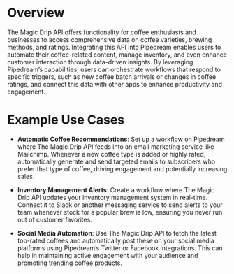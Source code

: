# Overview

The Magic Drip API offers functionality for coffee enthusiasts and businesses to access comprehensive data on coffee varieties, brewing methods, and ratings. Integrating this API into Pipedream enables users to automate their coffee-related content, manage inventory, and even enhance customer interaction through data-driven insights. By leveraging Pipedream’s capabilities, users can orchestrate workflows that respond to specific triggers, such as new coffee batch arrivals or changes in coffee ratings, and connect this data with other apps to enhance productivity and engagement.

# Example Use Cases

- **Automatic Coffee Recommendations**: Set up a workflow on Pipedream where The Magic Drip API feeds into an email marketing service like Mailchimp. Whenever a new coffee type is added or highly rated, automatically generate and send targeted emails to subscribers who prefer that type of coffee, driving engagement and potentially increasing sales.

- **Inventory Management Alerts**: Create a workflow where The Magic Drip API updates your inventory management system in real-time. Connect it to Slack or another messaging service to send alerts to your team whenever stock for a popular brew is low, ensuring you never run out of customer favorites.

- **Social Media Automation**: Use The Magic Drip API to fetch the latest top-rated coffees and automatically post these on your social media platforms using Pipedream’s Twitter or Facebook integrations. This can help in maintaining active engagement with your audience and promoting trending coffee products.

